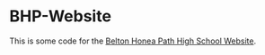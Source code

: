 # BHP-Website
This is some code for the [Belton Honea Path High School Website](http://bhp.anderson2.org/).
